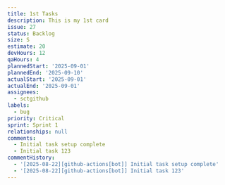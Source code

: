 ```yaml
---
title: 1st Tasks
description: This is my 1st card
issue: 27
status: Backlog
size: S
estimate: 20
devHours: 12
qaHours: 4
plannedStart: '2025-09-01'
plannedEnd: '2025-09-10'
actualStart: '2025-09-01'
actualEnd: '2025-09-01'
assignees:
  - sctgithub
labels:
  - bug
priority: Critical
sprint: Sprint 1
relationships: null
comments:
  - Initial task setup complete
  - Initial task 123
commentHistory:
  - '[2025-08-22][github-actions[bot]] Initial task setup complete'
  - '[2025-08-22][github-actions[bot]] Initial task 123'
---
```


